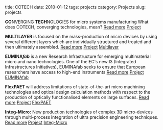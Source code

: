 title: COTECH
date: 2010-01-12
tags: projects
category: Projects
slug: projects

<strong>CO</strong>NVERGING <strong>TECH</strong>NOLOGIES for micro systems manufacturing What does COTECH, converging technologies, mean? <a href="/4m-association/node/18">Read more</a> <a href="/4m-association/tag/project" class="tag">Project</a>

<strong>MULTILAYER</strong> is focused on the mass-production of micro devices by using several different layers which are individually structured and treated and then ultimately assembled. <a href="/4m-association/node/19">Read more</a> <a href="/4m-association/tag/project" class="tag" class="tag">Project</a> <a href="/4m-association/tag/multilayer" class="tag">Multilayer</a>

<strong>EUMINA<em>fab</em></strong> is a new Research Infrastructure for emerging multimaterial micro and nano technologies. One of the EC's new I3 (Integrated Infrastructures Initiatives), EUMINAfab seeks to ensure that European researchers have access to high-end instruments <a href="/4m-association/node/21">Read more</a> <a href="/4m-association/tag/project" class="tag" class="tag">Project</a> <a href="/4m-association/tag/euminafab" class="tag">EUMINAfab</a>

<strong>FlexPAET</strong> will address limitations of state-of-the-art micro machining technologies and optical design calculation methods with respect to the production of optically functionalised elements on large surfaces. <a href="/4m-association/node/20">Read more</a> <a href="/4m-association/tag/project" class="tag" class="tag">Project</a> <a href="/4m-association/tag/flexpaet" class="tag">FlexPAET</a>

<strong>Integ-Micro:</strong> New production technologies of complex 3D micro-devices through multi-process integration of ultra precision engineering techniques. <a href="./Integ-Micro.html">Read more</a> <a href="/4m-association/tag/project" class="tag">Project</a> <a href="/4m-association/tag/integ-micro" class="tag">Integ-Micro</a>



